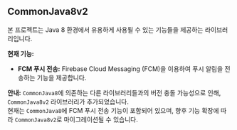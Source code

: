 ## CommonJava8v2

본 프로젝트는 Java 8 환경에서 유용하게 사용될 수 있는 기능들을 제공하는 라이브러리입니다.

**현재 기능:**

* **FCM 푸시 전송:** Firebase Cloud Messaging (FCM)을 이용하여 푸시 알림을 전송하는 기능을 제공합니다.

**안내:** `CommonJava8`에 의존하는 다른 라이브러리들과의 버전 충돌 가능성으로 인해, `CommonJava8v2` 라이브러리가 추가되었습니다.
<br>
현재는 `CommonJava8`에 FCM 푸시 전송 기능이 포함되어 있으며, 향후 기능 확장에 따라 `CommonJava8v2`로 마이그레이션될 수 있습니다.
